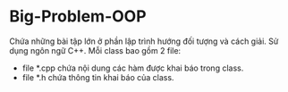 # Big-Problem-OOP
Chứa những bài tập lớn ở phần lập trình hướng đối tượng và cách giải.
Sử dụng ngôn ngữ C++.
Mỗi class bao gồm 2 file: 
- file *.cpp chứa nội dung các hàm được khai báo trong class.
- file *.h chứa thông tin khai báo của class.
